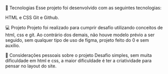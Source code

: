 🚀 Tecnologias Esse projeto foi desenvolvido com as seguintes tecnologias:

HTML e CSS Git e Github.

💻 Projeto 
Projeto foi realizado para cumprir desafío utilizando conceitos de html, css e git.
Ao contrário dos demais, não houve modelo prévio a ser seguido, sem qualquer tipo de uso de figma, projeto feito do 0 e sem auxílio.

🗿 Considerações pessoais sobre o projeto 
Desafio simples, sem muita dificuldade em html e css, a maior dificuldade é ter a criatividade para pensar no layout do site.
